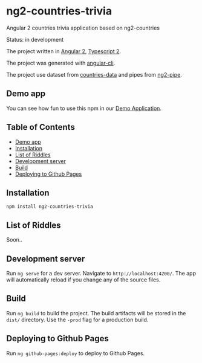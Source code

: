 # ng2-countries-trivia
Angular 2 countries trivia application based on ng2-countries

Status: in development

The project written in [Angular 2](https://angular.io), [Typescript 2](https://www.typescriptlang.org).

The project was generated with [angular-cli](https://github.com/angular/angular-cli).

The project use dataset from [countries-data](https://github.com/dormd/countries-data) and pipes from [ng2-pipe](https://github.com/dormd/ng2-pipe).

## Demo app
You can see how fun to use this npm in our [Demo Application](https://dormd.github.io/ng2-countries-trivia). 

## Table of Contents
* [Demo app](#demo-app)
* [Installation](#installation)
* [List of Riddles](#list-of-riddles)
* [Development server](#development-server)
* [Build](#build)
* [Deploying to Github Pages](#deploying-to-github-pages)

## Installation
```
npm install ng2-countries-trivia
```

## List of Riddles
Soon..

## Development server
Run `ng serve` for a dev server. Navigate to `http://localhost:4200/`. The app will automatically reload if you change any of the source files.

## Build
Run `ng build` to build the project. The build artifacts will be stored in the `dist/` directory. Use the `-prod` flag for a production build.

## Deploying to Github Pages
Run `ng github-pages:deploy` to deploy to Github Pages.

